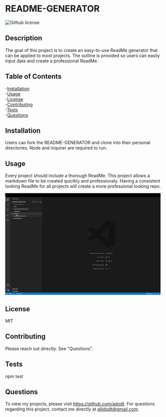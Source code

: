# README-GENERATOR
![Github license](http://img.shields.io/badge/license-MIT-blue.svg)

## Description
The goal of this project is to create an easy-to-use ReadMe generator that can be applied to most projects. The outline is provided so users can easily input data and create a professional ReadMe.

## Table of Contents<br />
-[Installation](#installation)<br />
-[Usage](#usage)<br />
-[License](#license)<br />
-[Contributing](#contributing)<br />
-[Tests](#tests)<br />
-[Questions](#questions)<br />

## Installation
Users can fork the README-GENERATOR and clone into their personal  directories. Node and inquirer are required to run.

## Usage
Every project should include a thorough ReadMe. This project allows a markdown file to be created quiclkly and professionaly.  Having a  consistent looking ReadMe  for all projects will create a more professional looking repo.

<img src="readmeGeneratorvideo.gif" />

## License
MIT

## Contributing
Please reach out directly. See "Questions". 

## Tests
npm test

## Questions
To view my projects, please visit https://github.com/adodt.
For questions regarding this project, contact me directly at allidodt@gmail.com.

